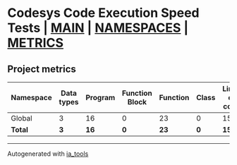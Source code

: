 # Codesys Code Execution Speed Tests | [MAIN] | [NAMESPACES] | [METRICS]  

## Project metrics

| Namespace | Data types | Program | Function Block | Function | Class | Lines of code | Lines of comments | Lines in total | Maintainable size |
| --------- | ---------- | ------- | -------------- | -------- | ----- | ------------- | ----------------- | -------------- | ----------------- |
| Global | 3 | 16 | 0 | 23 | 0 | 1593 | 127 |2055 | 1980 |  
| __Total__ | __3__ | __16__ | __0__ | __23__ | __0__ | __1593__ | __127__ | __2055__ | __1980__ |  

---
Autogenerated with [ia_tools](https://github.com/tkucic/ia_tools)  

[MAIN]: ../index_st.md
[NAMESPACES]: ../docs/ns/nsList_st.md
[METRICS]: metrics_st.md
